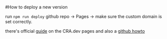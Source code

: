 #How to deploy a new version

run `npm run deploy`
github repo -> Pages -> make sure the custom domain is set correctly.


there's official [guide](https://create-react-app.dev/docs/deployment/#github-pages) on the CRA.dev pages
and also a [github howto](https://github.com/gitname/react-gh-pages)